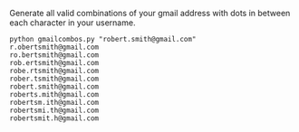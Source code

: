 Generate all valid combinations of your gmail address with dots in between each character in your username.

```
python gmailcombos.py "robert.smith@gmail.com"
r.obertsmith@gmail.com
ro.bertsmith@gmail.com
rob.ertsmith@gmail.com
robe.rtsmith@gmail.com
rober.tsmith@gmail.com
robert.smith@gmail.com
roberts.mith@gmail.com
robertsm.ith@gmail.com
robertsmi.th@gmail.com
robertsmit.h@gmail.com
```
